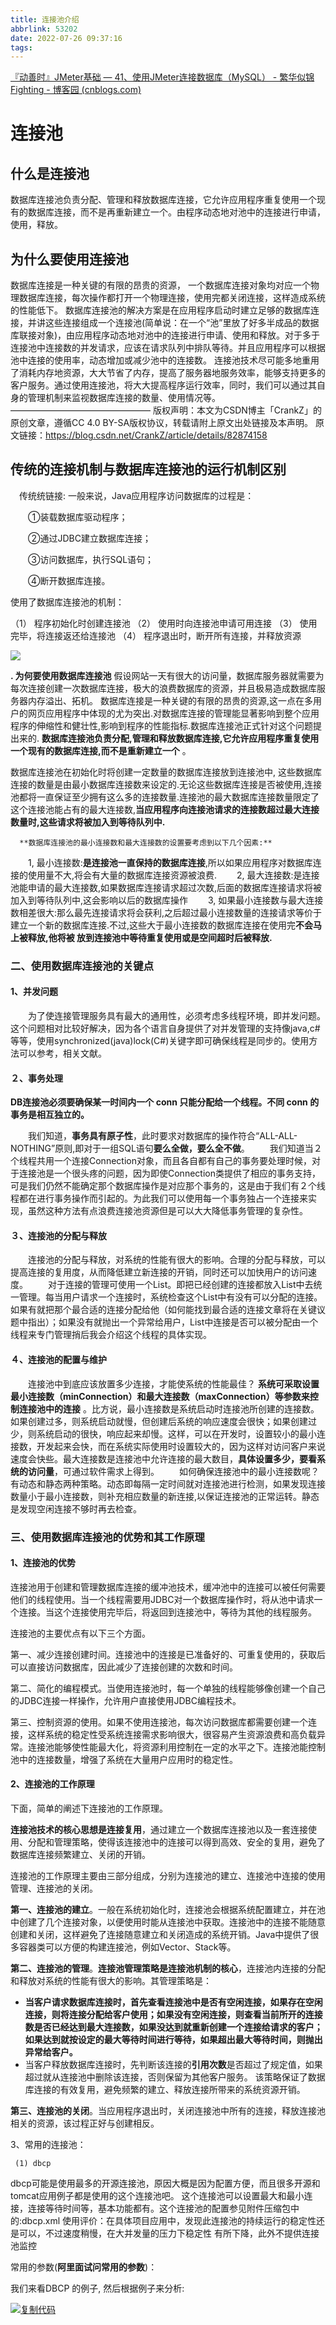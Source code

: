 ```yaml
---
title: 连接池介绍
abbrlink: 53202
date: 2022-07-26 09:37:16
tags:
---
```




 
[『动善时』JMeter基础 — 41、使用JMeter连接数据库（MySQL） - 繁华似锦Fighting - 博客园 (cnblogs.com)](https://www.cnblogs.com/liuyuelinfighting/p/14882428.html)

# 连接池

## 什么是连接池

数据库连接池负责分配、管理和释放数据库连接，它允许应用程序重复使用一个现有的数据库连接，而不是再重新建立一个。由程序动态地对池中的连接进行申请，使用，释放。

## 为什么要使用连接池

 数据库连接是一种关键的有限的昂贵的资源，   一个数据库连接对象均对应一个物理数据库连接，每次操作都打开一个物理连接，使用完都关闭连接，这样造成系统的性能低下。 数据库连接池的解决方案是在应用程序启动时建立足够的数据库连接，并讲这些连接组成一个连接池(简单说：在一个“池”里放了好多半成品的数据库联接对象)，由应用程序动态地对池中的连接进行申请、使用和释放。对于多于连接池中连接数的并发请求，应该在请求队列中排队等待。并且应用程序可以根据池中连接的使用率，动态增加或减少池中的连接数。 连接池技术尽可能多地重用了消耗内存地资源，大大节省了内存，提高了服务器地服务效率，能够支持更多的客户服务。通过使用连接池，将大大提高程序运行效率，同时，我们可以通过其自身的管理机制来监视数据库连接的数量、使用情况等。
————————————————
版权声明：本文为CSDN博主「CrankZ」的原创文章，遵循CC 4.0 BY-SA版权协议，转载请附上原文出处链接及本声明。
原文链接：https://blog.csdn.net/CrankZ/article/details/82874158

## 传统的连接机制与数据库连接池的运行机制区别

　传统统链接:     一般来说，Java应用程序访问数据库的过程是：

　　①装载数据库驱动程序；

　　②通过JDBC建立数据库连接；

　　③访问数据库，执行SQL语句；

　　④断开数据库连接。

使用了数据库连接池的机制：

（1）  程序初始化时创建连接池
（2） 使用时向连接池申请可用连接
（3） 使用完毕，将连接返还给连接池
（4） 程序退出时，断开所有连接，并释放资源

![](https://images2018.cnblogs.com/blog/137084/201805/137084-20180524194122461-804315041.png)

**. 为何要使用数据库连接池**
假设网站一天有很大的访问量，数据库服务器就需要为每次连接创建一次数据库连接，极大的浪费数据库的资源，并且极易造成数据库服务器内存溢出、拓机。
数据库连接是一种关键的有限的昂贵的资源,这一点在多用户的网页应用程序中体现的尤为突出.对数据库连接的管理能显著影响到整个应用程序的伸缩性和健壮性,影响到程序的性能指标.数据库连接池正式针对这个问题提出来的. **数据库连接池负责分配,管理和释放数据库连接,它允许应用程序重复使用一个现有的数据库连接,而不是重新建立一个** 。

数据库连接池在初始化时将创建一定数量的数据库连接放到连接池中, 这些数据库连接的数量是由最小数据库连接数来设定的.无论这些数据库连接是否被使用,连接池都将一直保证至少拥有这么多的连接数量.连接池的最大数据库连接数量限定了这个连接池能占有的最大连接数,**当应用程序向连接池请求的连接数超过最大连接数量时,这些请求将被加入到等待队列中.**

      **数据库连接池的最小连接数和最大连接数的设置要考虑到以下几个因素:**

　　1, 最小连接数:**是连接池一直保持的数据库连接**,所以如果应用程序对数据库连接的使用量不大,将会有大量的数据库连接资源被浪费.
　　2, 最大连接数:是连接池能申请的最大连接数,如果数据库连接请求超过次数,后面的数据库连接请求将被加入到等待队列中,这会影响以后的数据库操作
　　3, 如果最小连接数与最大连接数相差很大:那么最先连接请求将会获利,之后超过最小连接数量的连接请求等价于建立一个新的数据库连接.不过,这些大于最小连接数的数据库连接在使用完**不会马上被释放,他将被           放到连接池中等待重复使用或是空间超时后被释放.**

### 二、使用数据库连接池的关键点

#### 1、并发问题

　　为了使连接管理服务具有最大的通用性，必须考虑多线程环境，即并发问题。这个问题相对比较好解决，因为各个语言自身提供了对并发管理的支持像java,c#等等，使用synchronized(java)lock(C#)关键字即可确保线程是同步的。使用方法可以参考，相关文献。

#### ２、事务处理

**DB连接池必须要确保某一时间内一个 conn 只能分配给一个线程。不同 conn 的事务是相互独立的。**

　　我们知道，**事务具有原子性**，此时要求对数据库的操作符合“ALL-ALL-NOTHING”原则,即对于一组SQL语句**要么全做，要么全不做**。
　　我们知道当２个线程共用一个连接Connection对象，而且各自都有自己的事务要处理时候，对于连接池是一个很头疼的问题，因为即使Connection类提供了相应的事务支持，可是我们仍然不能确定那个数据库操作是对应那个事务的，这是由于我们有２个线程都在进行事务操作而引起的。为此我们可以使用每一个事务独占一个连接来实现，虽然这种方法有点浪费连接池资源但是可以大大降低事务管理的复杂性。

#### ３、连接池的分配与释放

　　连接池的分配与释放，对系统的性能有很大的影响。合理的分配与释放，可以提高连接的复用度，从而降低建立新连接的开销，同时还可以加快用户的访问速度。
　　对于连接的管理可使用一个List。即把已经创建的连接都放入List中去统一管理。每当用户请求一个连接时，系统检查这个List中有没有可以分配的连接。如果有就把那个最合适的连接分配给他（如何能找到最合适的连接文章将在关键议题中指出）；如果没有就抛出一个异常给用户，List中连接是否可以被分配由一个线程来专门管理捎后我会介绍这个线程的具体实现。

#### ４、连接池的配置与维护

　　连接池中到底应该放置多少连接，才能使系统的性能最佳？ **系统可采取设置最小连接数（minConnection）和最大连接数（maxConnection）等参数来控制连接池中的连接** 。比方说，最小连接数是系统启动时连接池所创建的连接数。如果创建过多，则系统启动就慢，但创建后系统的响应速度会很快；如果创建过少，则系统启动的很快，响应起来却慢。这样，可以在开发时，设置较小的最小连接数，开发起来会快，而在系统实际使用时设置较大的，因为这样对访问客户来说速度会快些。最大连接数是连接池中允许连接的最大数目，**具体设置多少，要看系统的访问量**，可通过软件需求上得到。
　　如何确保连接池中的最小连接数呢？有动态和静态两种策略。动态即每隔一定时间就对连接池进行检测，如果发现连接数量小于最小连接数，则补充相应数量的新连接,以保证连接池的正常运转。静态是发现空闲连接不够时再去检查。

### 三、使用数据库连接池的优势和其工作原理

#### 1、连接池的优势

连接池用于创建和管理数据库连接的缓冲池技术，缓冲池中的连接可以被任何需要他们的线程使用。当一个线程需要用JDBC对一个数据库操作时，将从池中请求一个连接。当这个连接使用完毕后，将返回到连接池中，等待为其他的线程服务。

连接池的主要优点有以下三个方面。

第一、减少连接创建时间。连接池中的连接是已准备好的、可重复使用的，获取后可以直接访问数据库，因此减少了连接创建的次数和时间。

第二、简化的编程模式。当使用连接池时，每一个单独的线程能够像创建一个自己的JDBC连接一样操作，允许用户直接使用JDBC编程技术。

第三、控制资源的使用。如果不使用连接池，每次访问数据库都需要创建一个连接，这样系统的稳定性受系统连接需求影响很大，很容易产生资源浪费和高负载异常。连接池能够使性能最大化，将资源利用控制在一定的水平之下。连接池能控制池中的连接数量，增强了系统在大量用户应用时的稳定性。

#### 2、连接池的工作原理

下面，简单的阐述下连接池的工作原理。

**连接池技术的核心思想是连接复用**，通过建立一个数据库连接池以及一套连接使用、分配和管理策略，使得该连接池中的连接可以得到高效、安全的复用，避免了数据库连接频繁建立、关闭的开销。

连接池的工作原理主要由三部分组成，分别为连接池的建立、连接池中连接的使用管理、连接池的关闭。

**第一、连接池的建立**。一般在系统初始化时，连接池会根据系统配置建立，并在池中创建了几个连接对象，以便使用时能从连接池中获取。连接池中的连接不能随意创建和关闭，这样避免了连接随意建立和关闭造成的系统开销。Java中提供了很多容器类可以方便的构建连接池，例如Vector、Stack等。

**第二、连接池的管理**。**连接池管理策略是连接池机制的核心**，连接池内连接的分配和释放对系统的性能有很大的影响。其管理策略是：

* **当客户请求数据库连接时，首先查看连接池中是否有空闲连接，如果存在空闲连接，则将连接分配给客户使用；如果没有空闲连接，则查看当前所开的连接数是否已经达到最大连接数，如果没达到就重新创建一个连接给请求的客户；如果达到就按设定的最大等待时间进行等待，如果超出最大等待时间，则抛出异常给客户。**
* 当客户释放数据库连接时，先判断该连接的**引用次数**是否超过了规定值，如果超过就从连接池中删除该连接，否则保留为其他客户服务。
  该策略保证了数据库连接的有效复用，避免频繁的建立、释放连接所带来的系统资源开销。

**第三、连接池的关闭**。当应用程序退出时，关闭连接池中所有的连接，释放连接池相关的资源，该过程正好与创建相反。

 3、常用的连接池：

     (1) dbcp
dbcp可能是使用最多的开源连接池，原因大概是因为配置方便，而且很多开源和tomcat应用例子都是使用的这个连接池吧。
这个连接池可以设置最大和最小连接，连接等待时间等，基本功能都有。这个连接池的配置参见附件压缩包中的:dbcp.xml
使用评价：在具体项目应用中，发现此连接池的持续运行的稳定性还是可以，不过速度稍慢，在大并发量的压力下稳定性
有所下降，此外不提供连接池监控

常用的参数(**阿里面试问常用的参数**)：

我们来看DBCP 的例子, 然后根据例子来分析:

[![复制代码](https://common.cnblogs.com/images/copycode.gif)]( "复制代码")